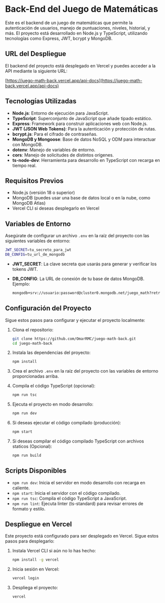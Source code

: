 # Back-End del Juego de Matemáticas

Este es el backend de un juego de matemáticas que permite la autenticación de usuarios, manejo de puntuaciones, niveles, historial, y más. El proyecto está desarrollado en Node.js y TypeScript, utilizando tecnologías como Express, JWT, bcrypt y MongoDB.

## URL del Despliegue

El backend del proyecto está desplegado en Vercel y puedes acceder a la API mediante la siguiente URL:

[https://juego-math-back.vercel.app/api-docs](https://juego-math-back.vercel.app/api-docs)

## Tecnologías Utilizadas

- **Node.js**: Entorno de ejecución para JavaScript.
- **TypeScript**: Superconjunto de JavaScript que añade tipado estático.
- **Express**: Framework para construir aplicaciones web con Node.js.
- **JWT (JSON Web Tokens)**: Para la autenticación y protección de rutas.
- **bcrypt.js**: Para el cifrado de contraseñas.
- **MongoDB y Mongoose**: Base de datos NoSQL y ODM para interactuar con MongoDB.
- **dotenv**: Manejo de variables de entorno.
- **cors**: Manejo de solicitudes de distintos orígenes.
- **ts-node-dev**: Herramienta para desarrollo en TypeScript con recarga en tiempo real.

## Requisitos Previos

- Node.js (versión 18 o superior)
- MongoDB (puedes usar una base de datos local o en la nube, como MongoDB Atlas)
- Vercel CLI si deseas desplegarlo en Vercel

## Variables de Entorno

Asegúrate de configurar un archivo `.env` en la raíz del proyecto con las siguientes variables de entorno:

```bash
JWT_SECRET=tu_secreto_para_jwt
DB_CONFIG=tu_url_de_mongodb
```

- **JWT_SECRET**: La clave secreta que usarás para generar y verificar los tokens JWT.
- **DB_CONFIG**: La URL de conexión de tu base de datos MongoDB. Ejemplo:

  ```bash
  mongodb+srv://usuario:password@cluster0.mongodb.net/juego_math?retryWrites=true&w=majority
  ```

## Configuración del Proyecto

Sigue estos pasos para configurar y ejecutar el proyecto localmente:

1. Clona el repositorio:

   ```bash
   git clone https://github.com/OmarRMC/juego-math-back.git
   cd juego-math-back 
   ```

2. Instala las dependencias del proyecto:

   ```bash
   npm install
   ```

3. Crea el archivo `.env` en la raíz del proyecto con las variables de entorno proporcionadas arriba.

4. Compila el código TypeScript (opcional):

   ```bash
   npm run tsc
   ```

5. Ejecuta el proyecto en modo desarrollo:

   ```bash
   npm run dev
   ```

6. Si deseas ejecutar el código compilado (producción):

   ```bash
   npm start
   ```
7. Si deseas compilar el código compilado TypeScript con archivos staticos (Opcional):

   ```bash
   npm run build

## Scripts Disponibles

- `npm run dev`: Inicia el servidor en modo desarrollo con recarga en caliente.
- `npm start`: Inicia el servidor con el código compilado.
- `npm run tsc`: Compila el código TypeScript a JavaScript.
- `npm run lint`: Ejecuta linter (ts-standard) para revisar errores de formato y estilo.

## Despliegue en Vercel

Este proyecto está configurado para ser desplegado en Vercel. Sigue estos pasos para desplegarlo:

1. Instala Vercel CLI si aún no lo has hecho:

   ```bash
   npm install -g vercel
   ```

2. Inicia sesión en Vercel:

   ```bash
   vercel login
   ```

3. Despliega el proyecto:

   ```bash
   vercel
   ```
